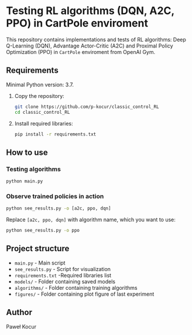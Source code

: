 # Testing RL algorithms (DQN, A2C, PPO) in CartPole enviroment

This repository contains implementations and tests of RL algorithms: Deep Q-Learning (DQN), Advantage Actor-Critic (A2C) and Proximal Policy Optimization (PPO) in `CartPole` enviroment from OpenAI Gym.

## Requirements

Minimal Python version: 3.7.

1. Copy the repository:
   ```bash
   git clone https://github.com/p-kocur/classic_control_RL
   cd classic_control_RL
   ```

2. Install required libraries:
   ```bash
   pip install -r requirements.txt
   ```

## How to use

### Testing algorithms

```bash
python main.py
```

### Observe trained policies in action

```bash
python see_results.py -o [a2c, ppo, dqn]
```
Replace `[a2c, ppo, dqn]` with algorithm name, which you want to use:
```bash
python see_results.py -o ppo
```

## Project structure

- `main.py` - Main script
- `see_results.py` - Script for visualization
- `requirements.txt` -Required libraries list
- `models/` - Folder containing saved models
- `algorithms/` - Folder containing training algorithms
- `figures/` - Folder containing plot figure of last experiment

## Author
Paweł Kocur
